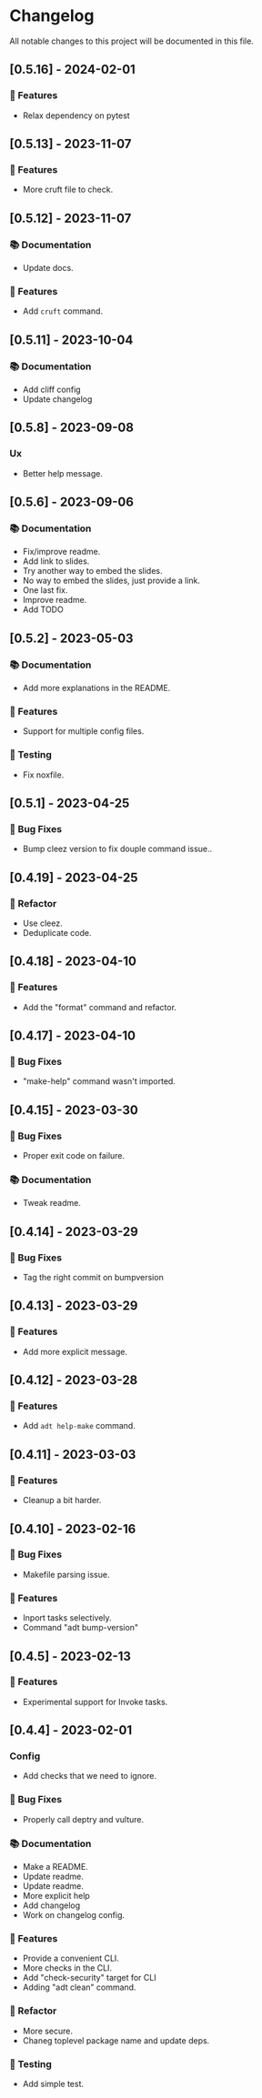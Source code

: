 # Changelog

All notable changes to this project will be documented in this file.

## [0.5.16] - 2024-02-01

### 🚀 Features

- Relax dependency on pytest

## [0.5.13] - 2023-11-07

### 🚀 Features

- More cruft file to check.

## [0.5.12] - 2023-11-07

### 📚 Documentation

- Update docs.

### 🚀 Features

- Add `cruft` command.

## [0.5.11] - 2023-10-04

### 📚 Documentation

- Add cliff config
- Update changelog

## [0.5.8] - 2023-09-08

### Ux

- Better help message.

## [0.5.6] - 2023-09-06

### 📚 Documentation

- Fix/improve readme.
- Add link to slides.
- Try another way to embed the slides.
- No way to embed the slides, just provide a link.
- One last fix.
- Improve readme.
- Add TODO

## [0.5.2] - 2023-05-03

### 📚 Documentation

- Add more explanations in the README.

### 🚀 Features

- Support for multiple config files.

### 🧪 Testing

- Fix noxfile.

## [0.5.1] - 2023-04-25

### 🐛 Bug Fixes

- Bump cleez version to fix douple command issue..

## [0.4.19] - 2023-04-25

### 🚜 Refactor

- Use cleez.
- Deduplicate code.

## [0.4.18] - 2023-04-10

### 🚀 Features

- Add the "format" command and refactor.

## [0.4.17] - 2023-04-10

### 🐛 Bug Fixes

- "make-help" command wasn't imported.

## [0.4.15] - 2023-03-30

### 🐛 Bug Fixes

- Proper exit code on failure.

### 📚 Documentation

- Tweak readme.

## [0.4.14] - 2023-03-29

### 🐛 Bug Fixes

- Tag the right commit on bumpversion

## [0.4.13] - 2023-03-29

### 🚀 Features

- Add more explicit message.

## [0.4.12] - 2023-03-28

### 🚀 Features

- Add `adt help-make` command.

## [0.4.11] - 2023-03-03

### 🚀 Features

- Cleanup a bit harder.

## [0.4.10] - 2023-02-16

### 🐛 Bug Fixes

- Makefile parsing issue.

### 🚀 Features

- Inport tasks selectively.
- Command "adt bump-version"

## [0.4.5] - 2023-02-13

### 🚀 Features

- Experimental support for Invoke tasks.

## [0.4.4] - 2023-02-01

### Config

- Add checks that we need to ignore.

### 🐛 Bug Fixes

- Properly call deptry and vulture.

### 📚 Documentation

- Make a README.
- Update readme.
- Update readme.
- More explicit help
- Add changelog
- Work on changelog config.

### 🚀 Features

- Provide a convenient CLI.
- More checks in the CLI.
- Add "check-security" target for CLI
- Adding "adt clean" command.

### 🚜 Refactor

- More secure.
- Chaneg toplevel package name and update deps.

### 🧪 Testing

- Add simple test.

<!-- generated by git-cliff -->

